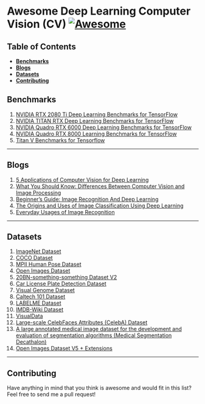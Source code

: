 Awesome Deep Learning Computer Vision (CV) [![Awesome](https://cdn.rawgit.com/sindresorhus/awesome/d7305f38d29fed78fa85652e3a63e154dd8e8829/media/badge.svg)](https://github.com/sindresorhus/awesome)
====

Table of Contents
----
- __[Benchmarks](#Benchmarks)__
- __[Blogs](#Blogs)__
- __[Datasets](#Datasets)__
- __[Contributing](#contributing)__

Benchmarks
----
1. [NVIDIA RTX 2080 Ti Deep Learning Benchmarks for TensorFlow](https://blog.exxactcorp.com/nvidia-rtx-2080-ti-deep-learning-benchmarks-for-tensorflow-updated-with-xla-fp16/?utm_source=web%20referral&utm_medium=backlink&utm_campaign=github.com-Montantes-awesome-cv)
2. [NVIDIA TITAN RTX Deep Learning Benchmarks for TensorFlow](https://blog.exxactcorp.com/titan-rtx-performance-benchmarks-for-tensorflow-2019/?utm_source=web%20referral&utm_medium=backlink&utm_campaign=github.com-Montantes-awesome-cv)
3. [NVIDIA Quadro RTX 6000 Deep Learning Benchmarks for TensorFlow](https://blog.exxactcorp.com/nvidia-quadro-rtx-6000-gpu-performance-benchmarks-for-tensorflow/?utm_source=web%20referral&utm_medium=backlink&utm_campaign=github.com-Montantes-awesome-cv)
4. [NVIDIA Quadro RTX 8000 Learning Benchmarks for TensorFlow](https://blog.exxactcorp.com/nvidia-quadro-rtx-8000-deep-learning-performance-benchmarks-for-tensorflow-2019/?utm_source=web%20referral&utm_medium=backlink&utm_campaign=github.com-Montantes-awesome-cv)
5. [Titan V Benchmarks for Tensorflow](https://blog.exxactcorp.com/exxact-titan-v-workstation-crushes-deep-learning-performance-benchmarks-for-tensorflow/)
-----
Blogs
----
1. [5 Applications of Computer Vision for Deep Learning](https://blog.exxactcorp.com/applications-of-computer-vision-for-deep-learning/?utm_source=web%20referral&utm_medium=backlink&utm_campaign=github.com-Montantes-awesome-cv)
2. [What You Should Know: Differences Between Computer Vision and Image Processing](https://blog.exxactcorp.com/what-you-should-know-differences-between-computer-vision-and-image-processing/?utm_source=web%20referral&utm_medium=backlink&utm_campaign=github.com-Montantes-awesome-cv)
3. [Beginner’s Guide: Image Recognition And Deep Learning](https://blog.exxactcorp.com/how-does-image-recognition-work-deep-learning-basics/?utm_source=web%20referral&utm_medium=backlink&utm_campaign=github.com-Montantes-awesome-cv)
4. [The Origins and Uses of Image Classification Using Deep Learning](https://blog.exxactcorp.com/origins-uses-image-classification-using-deep-learning/?utm_source=web%20referral&utm_medium=backlink&utm_campaign=github.com-Montantes-awesome-cv)
4. [Everyday Usages of Image Recognition](https://blog.exxactcorp.com/everyday-usages-of-image-recognition/?utm_source=web%20referral&utm_medium=backlink&utm_campaign=github.com-Montantes-awesome-cv)
----
Datasets
----
1. [ImageNet Dataset](http://www.image-net.org/)
2. [COCO Dataset](http://cocodataset.org/)
3. [MPII Human Pose Dataset](http://human-pose.mpi-inf.mpg.de/#)
4. [Open Images Dataset](https://storage.googleapis.com/openimages/web/factsfigures.html)
5. [20BN-something-something Dataset V2](https://20bn.com/datasets/something-something/v2)
6. [Car License Plate Detection Dataset](https://dataturks.com/projects/Mohan/Car%20License%20Plate%20Detection)
7. [Visual Genome Dataset](http://visualgenome.org/api/v0/api_home.html)
8. [Caltech 101 Dataset](http://www.vision.caltech.edu/Image_Datasets/Caltech101/)
9. [LABELME Dataset](http://labelme.csail.mit.edu/Release3.0/browserTools/php/dataset.php)
10. [IMDB-Wiki Dataset](https://data.vision.ee.ethz.ch/cvl/rrothe/imdb-wiki/)
11. [VisualData](https://www.visualdata.io/)
12. [Large-scale CelebFaces Attributes (CelebA) Dataset](http://mmlab.ie.cuhk.edu.hk/projects/CelebA.html)
13. [A large annotated medical image dataset for the development and evaluation of segmentation algorithms (Medical Segmentation Decathalon)](http://medicaldecathlon.com/)
14. [Open Images Dataset V5 + Extensions](https://storage.googleapis.com/openimages/web/index.html)


----
Contributing
----
Have anything in mind that you think is awesome and would fit in this list? Feel free to send me a pull request!
